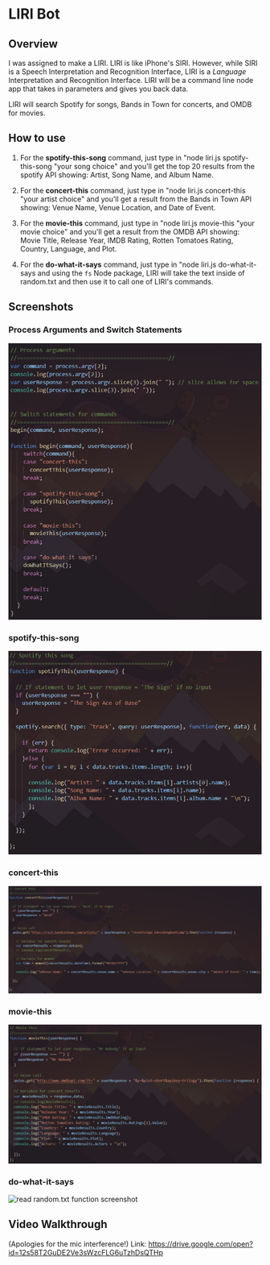 # LIRI Bot

## Overview

I was assigned to make a LIRI. LIRI is like iPhone's SIRI. However, while SIRI is a Speech Interpretation and Recognition Interface, LIRI is a _Language_ Interpretation and Recognition Interface. LIRI will be a command line node app that takes in parameters and gives you back data.

LIRI will search Spotify for songs, Bands in Town for concerts, and OMDB for movies.

## How to use

1. For the **spotify-this-song** command, just type in "node liri.js spotify-this-song "your song choice" and you'll get the top 20 results from the spotify API showing: Artist, Song Name, and Album Name.

2. For the **concert-this** command, just type in "node liri.js concert-this "your artist choice" and you'll get a result from the Bands in Town API showing: Venue Name, Venue Location, and Date of Event. 

3. For the **movie-this** command, just type in "node liri.js movie-this "your movie choice" and you'll get a result from the OMDB API showing: Movie Title, Release Year, IMDB Rating, Rotten Tomatoes Rating, Country, Language, and Plot. 

4. For the **do-what-it-says** command, just type in "node liri.js do-what-it-says and using the `fs` Node package, LIRI will take the text inside of random.txt and then use it to call one of LIRI's commands.
   
## Screenshots

### Process Arguments and Switch Statements
![switch statements screenshot](/images/switch.PNG)

### spotify-this-song
![spotify function screenshot](/images/spotify.PNG)

### concert-this
![concert function screenshot](/images/concert.PNG)

### movie-this
![movie function screenshot](/images/movie.PNG)

### do-what-it-says
![read random.txt function screenshot](/images/logo.PNG)


## Video Walkthrough
(Apologies for the mic interference!)
Link: https://drive.google.com/open?id=12s58T2GuDE2Ve3sWzcFLG6uTzhDsQTHp


